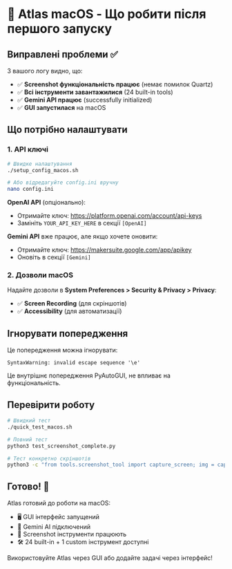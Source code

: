 # 🍎 Atlas macOS - Що робити після першого запуску

## Виправлені проблеми ✅

З вашого логу видно, що:
- ✅ **Screenshot функціональність працює** (немає помилок Quartz)
- ✅ **Всі інструменти завантажилися** (24 built-in tools)
- ✅ **Gemini API працює** (successfully initialized)
- ✅ **GUI запустилася** на macOS

## Що потрібно налаштувати

### 1. API ключі
```bash
# Швидке налаштування
./setup_config_macos.sh

# Або відредагуйте config.ini вручну
nano config.ini
```

**OpenAI API** (опціонально):
- Отримайте ключ: https://platform.openai.com/account/api-keys
- Замініть `YOUR_API_KEY_HERE` в секції `[OpenAI]`

**Gemini API** вже працює, але якщо хочете оновити:
- Отримайте ключ: https://makersuite.google.com/app/apikey
- Оновіть в секції `[Gemini]`

### 2. Дозволи macOS
Надайте дозволи в **System Preferences > Security & Privacy > Privacy**:
- ✅ **Screen Recording** (для скріншотів)
- ✅ **Accessibility** (для автоматизації)

## Ігнорувати попередження

Це попередження можна ігнорувати:
```
SyntaxWarning: invalid escape sequence '\e'
```
Це внутрішнє попередження PyAutoGUI, не впливає на функціональність.

## Перевірити роботу

```bash
# Швидкий тест
./quick_test_macos.sh

# Повний тест
python3 test_screenshot_complete.py

# Тест конкретно скріншотів
python3 -c "from tools.screenshot_tool import capture_screen; img = capture_screen(); print(f'✅ {img.size}')"
```

## Готово! 🎉

Atlas готовий до роботи на macOS:
- 🖥️ GUI інтерфейс запущений
- 🤖 Gemini AI підключений  
- 📸 Screenshot інструменти працюють
- 🛠️ 24 built-in + 1 custom інструмент доступні

Використовуйте Atlas через GUI або додайте задачі через інтерфейс!
